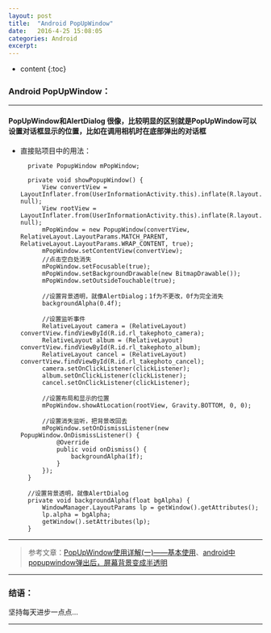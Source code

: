 ```yaml
---
layout: post
title:  "Android PopUpWindow"
date:   2016-4-25 15:08:05
categories: Android
excerpt: 
---
```


* content
{:toc}

### Android PopUpWindow： 

---

#### PopUpWindow和AlertDialog 很像，比较明显的区别就是PopUpWindow可以设置对话框显示的位置，比如在调用相机时在底部弹出的对话框

* 直接贴项目中的用法：
        
        private PopupWindow mPopWindow;
        
        private void showPopupWindow() {
            View convertView = LayoutInflater.from(UserInformationActivity.this).inflate(R.layout.usercenter_takephoto_dialog, null);
            View rootView = LayoutInflater.from(UserInformationActivity.this).inflate(R.layout.usercenter_activity_user_information, null);
            mPopWindow = new PopupWindow(convertView, RelativeLayout.LayoutParams.MATCH_PARENT, RelativeLayout.LayoutParams.WRAP_CONTENT, true);
            mPopWindow.setContentView(convertView);
            //点击空白处消失
            mPopWindow.setFocusable(true);
            mPopWindow.setBackgroundDrawable(new BitmapDrawable());            
            mPopWindow.setOutsideTouchable(true);
            
            //设置背景透明，就像AlertDialog；1f为不更改，0f为完全消失
            backgroundAlpha(0.4f);
            
            //设置监听事件
            RelativeLayout camera = (RelativeLayout) convertView.findViewById(R.id.rl_takephoto_camera);
            RelativeLayout album = (RelativeLayout) convertView.findViewById(R.id.rl_takephoto_album);
            RelativeLayout cancel = (RelativeLayout) convertView.findViewById(R.id.rl_takephoto_cancel);
            camera.setOnClickListener(clickListener);
            album.setOnClickListener(clickListener);
            cancel.setOnClickListener(clickListener);
            
            //设置布局和显示的位置
            mPopWindow.showAtLocation(rootView, Gravity.BOTTOM, 0, 0);
            
            //设置消失监听，把背景改回去
            mPopWindow.setOnDismissListener(new PopupWindow.OnDismissListener() {
                @Override
                public void onDismiss() {
                    backgroundAlpha(1f);
                }
            });
        }
        
        //设置背景透明，就像AlertDialog
        private void backgroundAlpha(float bgAlpha) {
            WindowManager.LayoutParams lp = getWindow().getAttributes();
            lp.alpha = bgAlpha;
            getWindow().setAttributes(lp);
        }

---


> 参考文章：[PopUpWindow使用详解(一)——基本使用](http://blog.csdn.net/harvic880925/article/details/49272285)、[android中popupwindow弹出后，屏幕背景变成半透明](http://blog.csdn.net/chenguang79/article/details/43016519)

---

### 结语：

坚持每天进步一点点...

---